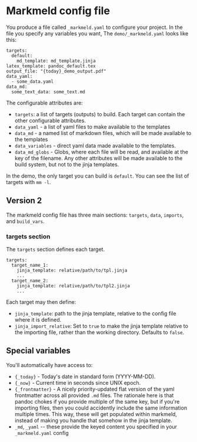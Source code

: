 
# Markmeld config file

You produce a file called `_markmeld.yaml` to configure your project. In the file you specify any variables you want,  The `demo/_markmeld.yaml` looks like this:

```
targets:
  default:
    md_template: md_template.jinja
latex_template: pandoc_default.tex
output_file: "{today}_demo_output.pdf"
data_yaml:
  - some_data.yaml
data_md:
  some_text_data: some_text.md
```

The configurable attributes are:

- `targets`: a list of targets (outputs) to build. Each target can contain the other configurable attributes.
- `data_yaml` - a list of yaml files to make available to the templates
- `data_md` - a named list of markdown files, which will be made available to the templates
- `data_variables` - direct yaml data made available to the templates.
- `data_md_globs` - Globs, where each file will be read, and available at the key of the filename.
Any other attributes will be made available to the build system, but not to the jinja templates.

In the demo, the only target you can build is `default`. You can see the list of targets with `mm -l`. 


## Version 2

The markmeld config file has three main sections: `targets`, `data`, `imports`, and `build_vars`.

### targets section

The `targets` section defines each target.

```
targets:
  target_name_1:
  	jinja_template: relative/path/to/tpl.jinja
    ...
  target_name_2:
    jinja_template: relative/path/to/tpl2.jinja
    ...
```

Each target may then define:

- `jinja_template`: path to the jinja template, relative to the config file where it is defined.
- `jinja_import_relative`: Set to `true` to make the jinja template relative to the importing file, rather than the working directory. Defaults to `false`.

## Special variables

You'll automatically have access to:

- `{_today}` - Today's date in standard form (YYYY-MM-DD).
- `{_now}` - Current time in seconds since UNIX epoch.
- `{_frontmatter}` - A nicely priority-updated flat version of the yaml frontmatter across all provided `.md` files. The rationale here is that pandoc chokes if you provide multiple of the same key, but if you're importing files, then you could accidently include the same information multiple times. This way, these will get populated within markmeld, instead of making you handle that somehow in the jinja template.
- `_md`, `_yaml` -- these provide the keyed content you specified in your `_markmeld.yaml` config


